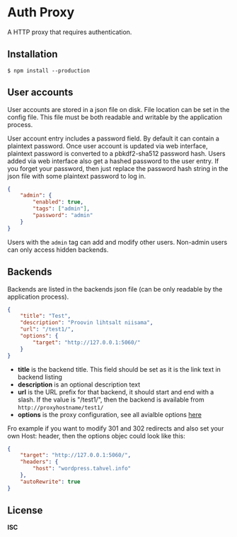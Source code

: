 # Auth Proxy

A HTTP proxy that requires authentication.

## Installation

```
$ npm install --production
```

## User accounts

User accounts are stored in a json file on disk. File location can be set in the config file. This file must be both readable and writable by the application process.

User account entry includes a password field. By default it can contain a plaintext password. Once user account is updated via web interface, plaintext password is converted to a pbkdf2-sha512 password hash. Users added via web interface also get a hashed password to the user entry. If you forget your password, then just replace the password hash string in the json file with some plaintext password to log in.

```json
{
    "admin": {
        "enabled": true,
        "tags": ["admin"],
        "password": "admin"
    }
}
```

Users with the `admin` tag can add and modify other users. Non-admin users can only access hidden backends.

## Backends

Backends are listed in the backends json file (can be only readable by the application process).

```json
{
    "title": "Test",
    "description": "Proovin lihtsalt niisama",
    "url": "/test1/",
    "options": {
        "target": "http://127.0.0.1:5060/"
    }
}
```

-   **title** is the backend title. This field should be set as it is the link text in backend listing
-   **description** is an optional description text
-   **url** is the URL prefix for that backend, it should start and end with a slash. If the value is "/test1/", then the backend is available from `http://proxyhostname/test1/`
-   **options** is the proxy configuration, see all avialble options [here](https://www.npmjs.com/package/http-proxy#options)

Fro example if you want to modify 301 and 302 redirects and also set your own Host: header, then the options objec could look like this:

```json
{
    "target": "http://127.0.0.1:5060/",
    "headers": {
        "host": "wordpress.tahvel.info"
    },
    "autoRewrite": true
}
```

## License

**ISC**
